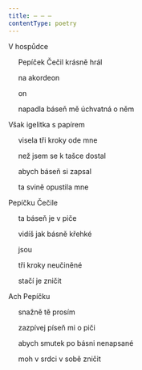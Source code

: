 ```yaml
---
title: – – –
contentType: poetry
---
```


<section>

V hospůdce

     Pepíček Čečil krásně hrál

     na akordeon

     on

     napadla báseň mě úchvatná o něm

Však igelitka s papírem

     visela tři kroky ode mne

     než jsem se k tašce dostal

     abych báseň si zapsal

     ta svině opustila mne

Pepíčku Čečile

     ta báseň je v piče

     vidíš jak básně křehké

     jsou

     tři kroky neučiněné

     stačí je zničit

Ach Pepíčku

     snažně tě prosím

     zazpívej píseň mi o piči

     abych smutek po básni nenapsané

     moh v srdci v sobě zničit

</section>
